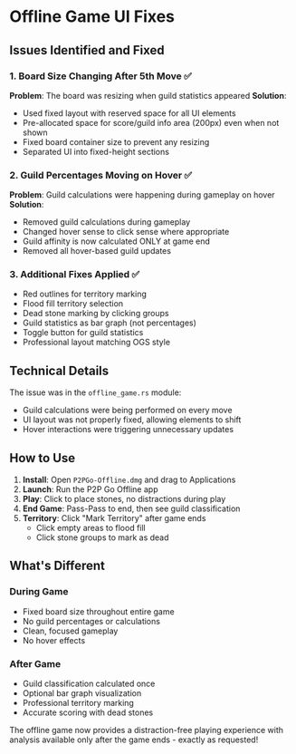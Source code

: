 # Offline Game UI Fixes

## Issues Identified and Fixed

### 1. Board Size Changing After 5th Move ✅
**Problem**: The board was resizing when guild statistics appeared
**Solution**: 
- Used fixed layout with reserved space for all UI elements
- Pre-allocated space for score/guild info area (200px) even when not shown
- Fixed board container size to prevent any resizing
- Separated UI into fixed-height sections

### 2. Guild Percentages Moving on Hover ✅  
**Problem**: Guild calculations were happening during gameplay on hover
**Solution**:
- Removed guild calculations during gameplay
- Changed hover sense to click sense where appropriate
- Guild affinity is now calculated ONLY at game end
- Removed all hover-based guild updates

### 3. Additional Fixes Applied ✅
- Red outlines for territory marking
- Flood fill territory selection 
- Dead stone marking by clicking groups
- Guild statistics as bar graph (not percentages)
- Toggle button for guild statistics
- Professional layout matching OGS style

## Technical Details

The issue was in the `offline_game.rs` module:
- Guild calculations were being performed on every move
- UI layout was not properly fixed, allowing elements to shift
- Hover interactions were triggering unnecessary updates

## How to Use

1. **Install**: Open `P2PGo-Offline.dmg` and drag to Applications
2. **Launch**: Run the P2P Go Offline app
3. **Play**: Click to place stones, no distractions during play
4. **End Game**: Pass-Pass to end, then see guild classification
5. **Territory**: Click "Mark Territory" after game ends
   - Click empty areas to flood fill
   - Click stone groups to mark as dead

## What's Different

### During Game
- Fixed board size throughout entire game
- No guild percentages or calculations
- Clean, focused gameplay
- No hover effects

### After Game  
- Guild classification calculated once
- Optional bar graph visualization
- Professional territory marking
- Accurate scoring with dead stones

The offline game now provides a distraction-free playing experience with analysis available only after the game ends - exactly as requested!